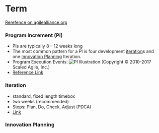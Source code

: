 # Term
[Rerefence on agilealliance.org](https://www.agilealliance.org/agile101/agile-glossary/)


### Program Increment (PI)
* PIs are typically 8 – 12 weeks long  
* The most common pattern for a PI is four development [iteration](#iteration1)s and one [Innovation Planning](#innovationplanning) Iteration.  
* Program Execution Events:
![PI Illustration](http://www.scaledagileframework.com/wp-content/uploads/2014/07/F2-Program-Execution_HI-RES.png "PI Big picture")
(Copyright © 2010-2017 Scaled Agile, Inc.)
* [Reference Link](http://www.scaledagileframework.com/program-increment/)


### Iteration <a name="iteration1"></a>
* standard, fixed length timebox
* two weeks (recommended)
* Steps: Plan, Do, Check, Adjust (PDCA)
* [Link](http://www.scaledagileframework.com/iterations/)


### Innovation Planning <a name="innovationplanning"></a>




